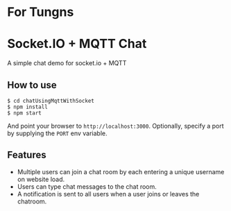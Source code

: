 # For Tungns

# Socket.IO + MQTT Chat

A simple chat demo for socket.io + MQTT

## How to use

```
$ cd chatUsingMqttWithSocket
$ npm install
$ npm start
```

And point your browser to `http://localhost:3000`. Optionally, specify
a port by supplying the `PORT` env variable.

## Features

- Multiple users can join a chat room by each entering a unique username
on website load.
- Users can type chat messages to the chat room.
- A notification is sent to all users when a user joins or leaves
the chatroom.

